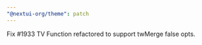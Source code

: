 ```yaml
---
"@nextui-org/theme": patch
---
```


Fix #1933 TV Function refactored to support twMerge false opts.
